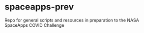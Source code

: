 # spaceapps-prev
Repo for general scripts and resources in preparation to the NASA SpaceApps COVID Challenge
